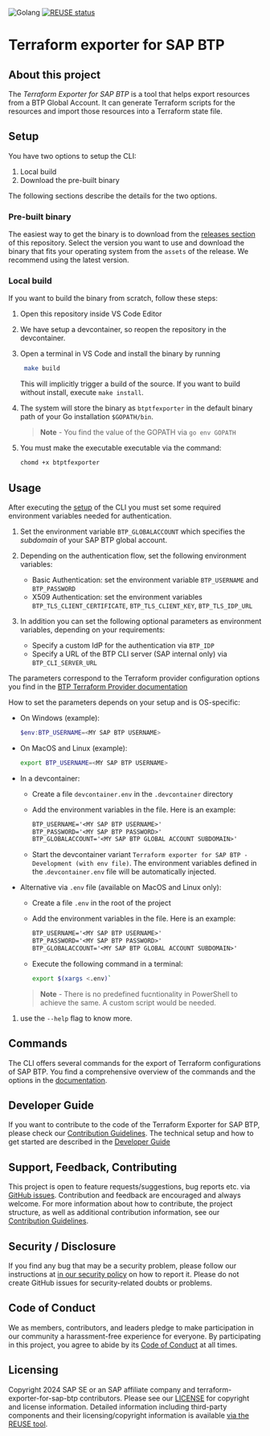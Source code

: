 ![Golang](https://img.shields.io/badge/Go-1.23-informational)
[![REUSE status](https://api.reuse.software/badge/github.com/SAP/terraform-exporter-for-sap-btp)](https://api.reuse.software/info/github.com/SAP/terraform-exporter-for-sap-btp)

# Terraform exporter for SAP BTP

## About this project

The *Terraform Exporter for SAP BTP* is a tool that helps export resources from a BTP Global Account.  It can generate Terraform scripts for the resources and import those resources into a Terraform state file.

## Setup

You have two options to setup the CLI:

1. Local build
1. Download the pre-built binary

The following sections describe the details for the two options.


### Pre-built binary

The easiest way to get the binary is to download from the [releases section](https://github.com/SAP/terraform-exporter-btp/releases) of this repository. Select the version you want to use and download the binary that fits your operating system from the `assets` of the release. We recommend using the latest version.


### Local build

If you want to build the binary from scratch, follow these steps:

1. Open this repository inside VS Code Editor
1. We have setup a devcontainer, so reopen the repository in the devcontainer.
1. Open a terminal in VS Code and install the binary by running

   ```bash
    make build
    ```
   This will implicitly trigger a build of the source. If you want to build without install, execute `make install`.

1. The system will store the binary as `btptfexporter` in the default binary path of your Go installation `$GOPATH/bin`.

   > **Note** - You find the value of the GOPATH via `go env GOPATH`

1. You must make the executable executable via the command:

   ```bash
   chomd +x btptfexporter
   ```

## Usage

After executing the [setup](#setup) of the CLI you must set some required environment variables needed for authentication.

1. Set the environment variable `BTP_GLOBALACCOUNT` which specifies the *subdomain* of your SAP BTP global account.
1. Depending on the authentication flow, set the following environment variables:

   - Basic Authentication: set the environment variable    `BTP_USERNAME` and `BTP_PASSWORD`
   - X509 Authentication: set the environment variables `BTP_TLS_CLIENT_CERTIFICATE`, `BTP_TLS_CLIENT_KEY`, `BTP_TLS_IDP_URL`

1. In addition you can set the following optional parameters as environment variables, depending on your requirements:

   - Specify a custom IdP for the authentication via `BTP_IDP`
   - Specify a URL of the BTP CLI server (SAP internal only) via `BTP_CLI_SERVER_URL`


The parameters correspond to the Terraform provider configuration options you find in the [BTP Terraform Provider documentation](https://registry.terraform.io/providers/SAP/btp/latest/docs)

How to set the parameters depends on your setup and is OS-specific:

- On Windows (example):

   ```powershell
   $env:BTP_USERNAME=<MY SAP BTP USERNAME>
   ```

- On MacOS and Linux (example):

   ```bash
   export BTP_USERNAME=<MY SAP BTP USERNAME>
   ```

- In a devcontainer:
   - Create a file `devcontainer.env` in the `.devcontainer` directory
   - Add the environment variables in the file. Here is an example:

      ```txt
      BTP_USERNAME='<MY SAP BTP USERNAME>'
      BTP_PASSWORD='<MY SAP BTP PASSWORD>'
      BTP_GLOBALACCOUNT='<MY SAP BTP GLOBAL ACCOUNT SUBDOMAIN>'
      ```
  - Start the devcontainer variant `Terraform exporter for SAP BTP - Development (with env file)`. The environment variables defined in the .`devcontainer.env` file will be automatically injected.

- Alternative via `.env` file (available on MacOS and Linux only):
   - Create a file `.env` in the root of the project
   - Add the environment variables in the file. Here is an example:

      ```txt
      BTP_USERNAME='<MY SAP BTP USERNAME>'
      BTP_PASSWORD='<MY SAP BTP PASSWORD>'
      BTP_GLOBALACCOUNT='<MY SAP BTP GLOBAL ACCOUNT SUBDOMAIN>'
      ```
    - Execute the following command in a terminal:

       ```bash
       export $(xargs <.env)`
       ```
    > **Note** - There is no predefined fucntionality in PowerShell to achieve the same. A custom script would be needed.

1. use the `--help` flag to know more.

## Commands

The CLI offers several commands for the export of Terraform configurations of SAP BTP. You find a comprehensive overview of the commands and the options in the [documentation](./docs/btptfexporter.md).

## Developer Guide

If you want to contribute to the code of the Terraform Exporter for SAP BTP, please check our [Contribution Guidelines](CONTRIBUTING.md). The technical setup and how to get started are described in the [Developer Guide](DEVELOPER-GUIDE.md)

## Support, Feedback, Contributing

This project is open to feature requests/suggestions, bug reports etc. via [GitHub issues](https://github.com/SAP/terraform-exporter-for-sap-btp/issues). Contribution and feedback are encouraged and always welcome. For more information about how to contribute, the project structure, as well as additional contribution information, see our [Contribution Guidelines](CONTRIBUTING.md).

## Security / Disclosure
If you find any bug that may be a security problem, please follow our instructions at [in our security policy](https://github.com/SAP/terraform-exporter-for-sap-btp/security/policy) on how to report it. Please do not create GitHub issues for security-related doubts or problems.

## Code of Conduct

We as members, contributors, and leaders pledge to make participation in our community a harassment-free experience for everyone. By participating in this project, you agree to abide by its [Code of Conduct](https://github.com/SAP/.github/blob/main/CODE_OF_CONDUCT.md) at all times.

## Licensing

Copyright 2024 SAP SE or an SAP affiliate company and terraform-exporter-for-sap-btp contributors. Please see our [LICENSE](LICENSE) for copyright and license information. Detailed information including third-party components and their licensing/copyright information is available [via the REUSE tool](https://api.reuse.software/info/github.com/SAP/terraform-exporter-for-sap-btp).
